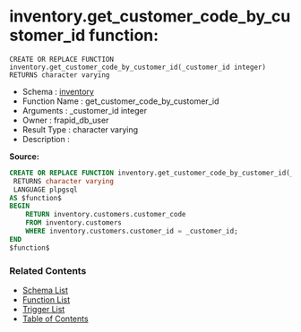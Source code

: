 # inventory.get_customer_code_by_customer_id function:

```plpgsql
CREATE OR REPLACE FUNCTION inventory.get_customer_code_by_customer_id(_customer_id integer)
RETURNS character varying
```
* Schema : [inventory](../../schemas/inventory.md)
* Function Name : get_customer_code_by_customer_id
* Arguments : _customer_id integer
* Owner : frapid_db_user
* Result Type : character varying
* Description : 


**Source:**
```sql
CREATE OR REPLACE FUNCTION inventory.get_customer_code_by_customer_id(_customer_id integer)
 RETURNS character varying
 LANGUAGE plpgsql
AS $function$
BEGIN
    RETURN inventory.customers.customer_code
    FROM inventory.customers
    WHERE inventory.customers.customer_id = _customer_id;
END
$function$

```

### Related Contents
* [Schema List](../../schemas.md)
* [Function List](../../functions.md)
* [Trigger List](../../triggers.md)
* [Table of Contents](../../README.md)

